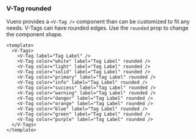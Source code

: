 ### V-Tag rounded

Vuero provides a `<V-Tag />` component than can be customized
to fit any needs. V-Tags can have rounded edges.
Use the `rounded` prop to change the component shape.

<!--code-->

```vue
<template>
  <V-Tags>
    <V-Tag label="Tag Label" />
    <V-Tag color="white" label="Tag Label" rounded />
    <V-Tag color="light" label="Tag Label" rounded />
    <V-Tag color="solid" label="Tag Label" rounded />
    <V-Tag color="primary" label="Tag Label" rounded />
    <V-Tag color="info" label="Tag Label" rounded />
    <V-Tag color="success" label="Tag Label" rounded />
    <V-Tag color="warning" label="Tag Label" rounded />
    <V-Tag color="danger" label="Tag Label" rounded />
    <V-Tag color="orange" label="Tag Label" rounded />
    <V-Tag color="blue" label="Tag Label" rounded />
    <V-Tag color="green" label="Tag Label" rounded />
    <V-Tag color="purple" label="Tag Label" rounded />
  </V-Tags>
</template>
```

<!--/code-->

<!--example-->

<V-Tags>
  <V-Tag label="Tag Label" />
  <V-Tag color="white" label="Tag Label" rounded />
  <V-Tag color="light" label="Tag Label" rounded />
  <V-Tag color="solid" label="Tag Label" rounded />
  <V-Tag color="primary" label="Tag Label" rounded />
  <V-Tag color="info" label="Tag Label" rounded />
  <V-Tag color="success" label="Tag Label" rounded />
  <V-Tag color="warning" label="Tag Label" rounded />
  <V-Tag color="danger" label="Tag Label" rounded />
  <V-Tag color="orange" label="Tag Label" rounded />
  <V-Tag color="blue" label="Tag Label" rounded />
  <V-Tag color="green" label="Tag Label" rounded />
  <V-Tag color="purple" label="Tag Label" rounded />
</V-Tags>

<!--/example-->
